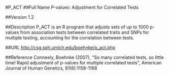 #P_ACT
##Full Name
P-values: Adjustment for Correlated Tests

##Version
1.2

##Description
P_ACT is an R program that adjusts sets of up to 1000 p-values from association tests between correlated traits and SNPs for multiple testing, accounting for the correlation between tests.

##URL
http://csg.sph.umich.edu/boehnke/p_act.php

##Reference
Conneely, Boehnke (2007), "So many correlated tests, so little time! Rapid adjustment of p-values for multiple correlated tests", American Journal of Human Genetics, 81(6):1158-1168

